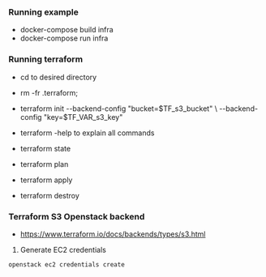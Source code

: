 ### Running example
* docker-compose build infra
* docker-compose run infra

### Running terraform 
* cd to desired directory
* rm -fr .terraform; 
* terraform init --backend-config "bucket=$TF_s3_bucket" \
   --backend-config "key=$TF_VAR_s3_key"

* terraform -help to explain all commands
* terraform state
* terraform plan 
* terraform apply
* terraform destroy

### Terraform S3 Openstack backend
* https://www.terraform.io/docs/backends/types/s3.html

1. Generate EC2 credentials
```bash
openstack ec2 credentials create
```

